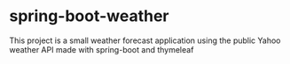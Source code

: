 # spring-boot-weather

This project is a small weather forecast application using the public Yahoo weather API made with spring-boot and thymeleaf
